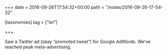 +++
date = 2016-09-26T17:54:32+00:00
path = "/notes/2016-09-26-17-54-32"

[taxonomies]
tag = ["lol"]

+++

<p>Saw a Twitter ad (okay “promoted tweet”) for Google AdWords. We’ve reached peak meta-advertising.</p>